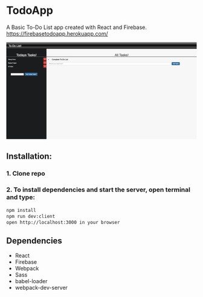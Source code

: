 # TodoApp
A Basic To-Do List app created with React and Firebase.
https://firebasetodoapp.herokuapp.com/

![](https://github.com/VidushanK/TodoApp/blob/master/docs/homepage.png)

## Installation:

### 1. Clone repo
### 2. To install dependencies and start the server, open terminal and type:

```
npm install
npm run dev:client
open http://localhost:3000 in your browser
```

## Dependencies

- React
- Firebase
- Webpack
- Sass
- babel-loader
- webpack-dev-server
